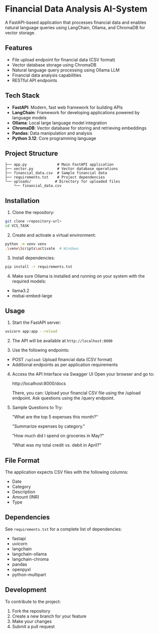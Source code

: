 # Financial Data Analysis AI-System

A FastAPI-based application that processes financial data and enables natural language queries using LangChain, Ollama, and ChromaDB for vector storage.

## Features

- File upload endpoint for financial data (CSV format)
- Vector database storage using ChromaDB
- Natural language query processing using Ollama LLM
- Financial data analysis capabilities
- RESTful API endpoints

## Tech Stack

- **FastAPI**: Modern, fast web framework for building APIs
- **LangChain**: Framework for developing applications powered by language models
- **Ollama**: Local large language model integration
- **ChromaDB**: Vector database for storing and retrieving embeddings
- **Pandas**: Data manipulation and analysis
- **Python 3.12**: Core programming language

## Project Structure

```
├── app.py              # Main FastAPI application
├── vector.py           # Vector database operations
├── financial_data.csv  # Sample financial data
├── requirements.txt    # Project dependencies
└── uploads/           # Directory for uploaded files
    └── financial_data.csv
```

## Installation

1. Clone the repository:
```bash
git clone <repository-url>
cd VCS_TASK
```

2. Create and activate a virtual environment:
```bash
python -m venv venv
.\venv\Scripts\activate  # Windows
```

3. Install dependencies:
```bash
pip install -r requirements.txt
```

4. Make sure Ollama is installed and running on your system with the required models:
- llama3.2
- mxbai-embed-large

## Usage

1. Start the FastAPI server:
```bash
uvicorn app:app --reload
```

2. The API will be available at `http://localhost:8000`

3. Use the following endpoints:
- POST `/upload`: Upload financial data (CSV format)
- Additional endpoints as per application requirements

4. Access the API Interface via Swagger UI
    Open your browser and go to:

    http://localhost:8000/docs

    There, you can:
    Upload your financial CSV file using the /upload endpoint.
    Ask questions using the /query endpoint.

5. Sample Questions to Try:

    "What are the top 5 expenses this month?"

    "Summarize expenses by category."

    "How much did I spend on groceries in May?"

    "What was my total credit vs. debit in April?"

## File Format

The application expects CSV files with the following columns:
- Date
- Category
- Description
- Amount (INR)
- Type

## Dependencies

See `requirements.txt` for a complete list of dependencies:
- fastapi
- uvicorn
- langchain
- langchain-ollama
- langchain-chroma
- pandas
- openpyxl
- python-multipart

## Development

To contribute to the project:
1. Fork the repository
2. Create a new branch for your feature
3. Make your changes
4. Submit a pull request


